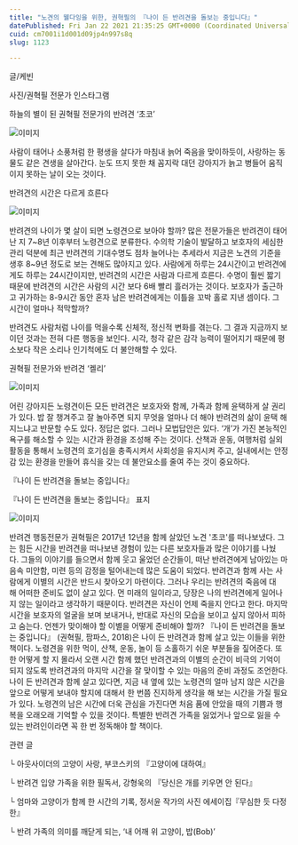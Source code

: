 ```yaml
---
title: "노견의 웰다잉을 위한, 권혁필의 『나이 든 반려견을 돌보는 중입니다』"
datePublished: Fri Jan 22 2021 21:35:25 GMT+0000 (Coordinated Universal Time)
cuid: cm7001i1d001d09jp4n997s8q
slug: 1123

---
```



글/케빈

사진/권혁필 전문가 인스타그램

하늘의 별이 된 권혁필 전문가의 반려견 ‘초코’

![이미지](https://cdn.hashnode.com/res/hashnode/image/upload/v1739249149578/abbad482-4765-4585-bbf3-17052522cba4.jpeg)

사람이 태어나 소풍처럼 한 평생을 살다가 마침내 늙어 죽음을 맞이하듯이, 사랑하는 동물도 같은 견생을 살아간다. 눈도 뜨지 못한 채 꼼지락 대던 강아지가 늙고 병들어 움직이지 못하는 날이 오는 것이다.

반려견의 시간은 다르게 흐른다

![이미지](https://cdn.hashnode.com/res/hashnode/image/upload/v1739249150954/030baf36-ff40-4c2a-9c0a-594afe7fce24.jpeg)

반려견의 나이가 몇 살이 되면 노령견으로 보아야 할까? 많은 전문가들은 반려견이 태어난 지 7~8년 이후부터 노령견으로 분류한다. 수의학 기술이 발달하고 보호자의 세심한 관리 덕분에 최근 반려견의 기대수명도 점차 늘어나는 추세라서 지금은 노견의 기준을 생후 8~9년 정도로 보는 견해도 많아지고 있다. 사람에게 하루는 24시간이고 반려견에게도 하루는 24시간이지만, 반려견의 시간은 사람과 다르게 흐른다. 수명이 훨씬 짧기 때문에 반려견의 시간은 사람의 시간 보다 6배 빨리 흘러가는 것이다. 보호자가 출근하고 귀가하는 8-9시간 동안 혼자 남은 반려견에게는 이틀을 꼬박 홀로 지낸 셈이다. 그 시간이 얼마나 적막할까?

반려견도 사람처럼 나이를 먹을수록 신체적, 정신적 변화를 겪는다. 그 결과 지금까지 보이던 것과는 전혀 다른 행동을 보인다. 시각, 청각 같은 감각 능력이 떨어지기 때문에 평소보다 작은 소리나 인기척에도 더 불안해할 수 있다.

권혁필 전문가와 반려견 ‘켈리’

![이미지](https://cdn.hashnode.com/res/hashnode/image/upload/v1739249153056/c20258d6-9bdf-49fa-bae6-7b48e0fe18ed.png)

어린 강아지든 노령견이든 모든 반려견은 보호자와 함께, 가족과 함께 윤택하게 살 권리가 있다. 밥 잘 챙겨주고 잘 놀아주면 되지 무엇을 얼마나 더 해야 반려견의 삶이 윤택 해지느냐고 반문할 수도 있다. 정답은 없다. 그러나 모법답안은 있다. ‘개’가 가진 본능적인 욕구를 해소할 수 있는 시간과 환경을 조성해 주는 것이다. 산책과 운동, 여행처럼 실외 활동을 통해서 노령견의 호기심을 충족시켜서 사회성을 유지시켜 주고, 실내에서는 안정감 있는 환경을 만들어 휴식을 갖는 데 불안요소를 줄여 주는 것이 중요하다.

『나이 든 반려견을 돌보는 중입니다』

『나이 든 반려견을 돌보는 중입니다』 표지

![이미지](https://cdn.hashnode.com/res/hashnode/image/upload/v1739249155103/e576e895-f265-4ce4-b85e-d0b34e0de052.jpeg)

반려견 행동전문가 권혁필은 2017년 12년을 함께 살았던 노견 '초코'를 떠나보냈다. 그는 힘든 시간을 반려견을 떠나보낸 경험이 있는 다른 보호자들과 많은 이야기를 나눴다. 그들의 이야기를 들으면서 함께 웃고 울었던 순간들이, 떠난 반려견에게 남아있는 마음속 미안함, 미련 등의 감정을 털어내는데 많은 도움이 되었다. 반려견과 함께 사는 사람에게 이별의 시간은 반드시 찾아오기 마련이다. 그러나 우리는 반려견의 죽음에 대해 어떠한 준비도 없이 살고 있다. 먼 미래의 일이라고, 당장은 나의 반려견에게 일어나지 않는 일이라고 생각하기 때문이다. 반려견은 자신이 언제 죽을지 안다고 한다. 마지막 시간을 보호자의 얼굴을 보며 보내거나, 반대로 자신의 모습을 보이고 싶지 않아서 피하고 숨는다. 언젠가 맞이해야 할 이별을 어떻게 준비해야 할까? 『나이 든 반려견을 돌보는 중입니다』 (권혁필, 팜파스, 2018)은 나이 든 반려견과 함께 살고 있는 이들을 위한 책이다. 노령견을 위한 먹이, 산책, 운동, 놀이 등 소홀하기 쉬운 부분들을 짚어준다. 또한 어떻게 할 지 몰라서 오랜 시간 함께 했던 반려견과의 이별의 순간이 비극의 기억이 되지 않도록 반려견과의 마지막 시간을 잘 맞이할 수 있는 마음의 준비 과정도 조언한다. 나이 든 반려견과 함께 살고 있다면, 지금 내 옆에 있는 노령견의 얼마 남지 않은 시간을 앞으로 어떻게 보내야 할지에 대해서 한 번쯤 진지하게 생각을 해 보는 시간을 가질 필요가 있다. 노령견의 남은 시간에 더욱 관심을 가진다면 처음 품에 안았을 때의 기쁨과 행복을 오래오래 기억할 수 있을 것이다. 특별한 반려견 가족을 잃었거나 앞으로 잃을 수 있는 반려인이라면 꼭 한 번 정독해야 할 책이다.

관련 글

└ 아웃사이더의 고양이 사랑, 부코스키의 『고양이에 대하여』

└ 반려견 입양 가족을 위한 필독서, 강형욱의 『당신은 개를 키우면 안 된다』

└ 엄마와 고양이가 함께 한 시간의 기록, 정서윤 작가의 사진 에세이집『무심한 듯 다정한』

└ 반려 가족의 의미를 깨닫게 되는, ‘내 어깨 위 고양이, 밥(Bob)’
